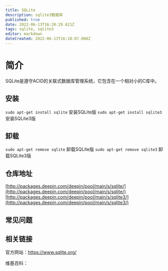 ```yaml
---
title: SQLite
description: sqlite3数据库
published: true
date: 2022-06-13T16:20:29.621Z
tags: sqlite, sqlite3
editor: markdown
dateCreated: 2022-06-13T16:10:07.008Z
---
```


# 简介

SQLite是遵守ACID的关联式数据库管理系统，它包含在一个相对小的C库中。

## 安装

`sudo apt-get install sqlite`			安装SQLite版
`sudo apt-get install sqlite3`		安装SQLite3版

## 卸载

`sudo apt-get remove sqlite`			卸载SQLite版
`sudo apt-get remove sqlite3`			卸载SQLite3版

## 仓库地址
[http://packages.deepin.com/deepin/pool/main/s/sqlite/](http://packages.deepin.com/deepin/pool/main/s/sqlite/)
[http://packages.deepin.com/deepin/pool/main/s/sqlite3/](http://packages.deepin.com/deepin/pool/main/s/sqlite3/)

## 常见问题

## 相关链接
官方网站：https://www.sqlite.org/

维基百科：